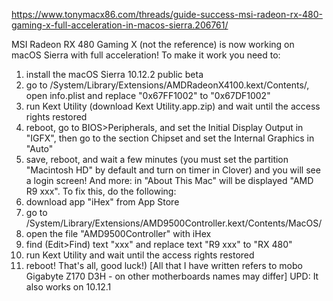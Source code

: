 https://www.tonymacx86.com/threads/guide-success-msi-radeon-rx-480-gaming-x-full-acceleration-in-macos-sierra.206761/

MSI Radeon RX 480 Gaming X (not the reference) is now working on macOS Sierra with full acceleration!
To make it work you need to:
1. install the macOS Sierra 10.12.2 public beta
2. go to /System/Library/Extensions/AMDRadeonX4100.kext/Contents/, open info.plist and replace "0x67FF1002" to "0x67DF1002"
3. run Kext Utility (download Kext Utility.app.zip) and wait until the access rights restored
4. reboot, go to BIOS>Peripherals, and set the Initial Display Output in "IGFX", then go to the section Chipset and set the Internal Graphics in "Auto"
5. save, reboot, and wait a few minutes (you must set the partition "Macintosh HD" by default and turn on timer in Clover) and you will see a login screen!
And more: in "About This Mac" will be displayed "AMD R9 xxx". To fix this, do the following:
1. download app "iHex" from App Store
2. go to /System/Library/Extensions/AMD9500Controller.kext/Contents/MacOS/
3. open the file "AMD9500Controller" with iHex
4. find (Edit>Find) text "xxx" and replace text "R9 xxx" to "RX 480"
5. run Kext Utility and wait until the access rights restored
6. reboot!
That's all, good luck!)
[All that I have written refers to mobo Gigabyte Z170 D3H - on other motherboards names may differ]
UPD: It also works on 10.12.1
